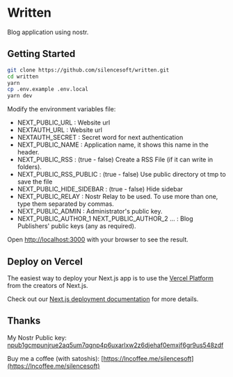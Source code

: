 # Written

Blog application using nostr.

## Getting Started

```bash
git clone https://github.com/silencesoft/written.git
cd written
yarn
cp .env.example .env.local
yarn dev
```

Modify the environment variables file:

- NEXT_PUBLIC_URL : Website url
- NEXTAUTH_URL : Website url
- NEXTAUTH_SECRET : Secret word for next authentication
- NEXT_PUBLIC_NAME : Application name, it shows this name in the header.
- NEXT_PUBLIC_RSS : (true - false) Create a RSS File (if it can write in folders).
- NEXT_PUBLIC_RSS_PUBLIC : (true - false) Use public directory ot tmp to save the file
- NEXT_PUBLIC_HIDE_SIDEBAR : (true - false) Hide sidebar
- NEXT_PUBLIC_RELAY : Nostr Relay to be used. To use more than one, type them separated by commas.
- NEXT_PUBLIC_ADMIN : Administrator's public key.
- NEXT_PUBLIC_AUTHOR_1 NEXT_PUBLIC_AUTHOR_2 ... : Blog Publishers' public keys (any as required).

Open [http://localhost:3000](http://localhost:3000) with your browser to see the result.

## Deploy on Vercel

The easiest way to deploy your Next.js app is to use the [Vercel Platform](https://vercel.com/new?utm_medium=default-template&filter=next.js&utm_source=create-next-app&utm_campaign=create-next-app-readme) from the creators of Next.js.

Check out our [Next.js deployment documentation](https://nextjs.org/docs/deployment) for more details.

## Thanks

My Nostr Public key: [npub1gcmpunjrue2aq5um7qgnp4p6uxarlxw2z6djehaf0emxjf6gr9us548zdf](nostr:npub1gcmpunjrue2aq5um7qgnp4p6uxarlxw2z6djehaf0emxjf6gr9us548zdf)

Buy me a coffee (with satoshis): [https://lncoffee.me/silencesoft](https://lncoffee.me/silencesoft)


